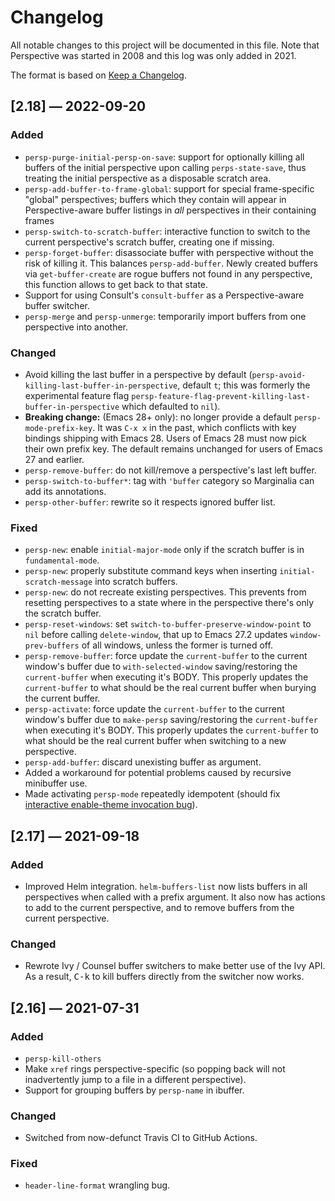 # Changelog

All notable changes to this project will be documented in this file. Note that
Perspective was started in 2008 and this log was only added in 2021.

The format is based on [Keep a Changelog](https://keepachangelog.com/en/1.0.0/).


## [2.18] — 2022-09-20

### Added

- `persp-purge-initial-persp-on-save`: support for optionally killing all buffers of the initial perspective upon calling `perps-state-save`, thus treating the initial perspective as a disposable scratch area.
- `persp-add-buffer-to-frame-global`: support for special frame-specific "global" perspectives; buffers which they contain will appear in Perspective-aware buffer listings in _all_ perspectives in their containing frames
- `persp-switch-to-scratch-buffer`: interactive function to switch to the current perspective's scratch buffer, creating one if missing.
- `persp-forget-buffer`: disassociate buffer with perspective without the risk of killing it.  This balances `persp-add-buffer`.  Newly created buffers via `get-buffer-create` are rogue buffers not found in any perspective, this function allows to get back to that state.
- Support for using Consult's `consult-buffer` as a Perspective-aware buffer switcher.
- `persp-merge` and `persp-unmerge`: temporarily import buffers from one perspective into another.


### Changed

- Avoid killing the last buffer in a perspective by default (`persp-avoid-killing-last-buffer-in-perspective`, default `t`; this was formerly the experimental feature flag `persp-feature-flag-prevent-killing-last-buffer-in-perspective` which defaulted to `nil`).
- **Breaking change:** (Emacs 28+ only): no longer provide a default `persp-mode-prefix-key`. It was `C-x x` in the past, which conflicts with key bindings shipping with Emacs 28. Users of Emacs 28 must now pick their own prefix key. The default remains unchanged for users of Emacs 27 and earlier.
- `persp-remove-buffer`: do not kill/remove a perspective's last left buffer.
- `persp-switch-to-buffer*`: tag with `'buffer` category so Marginalia can add its annotations.
- `persp-other-buffer`: rewrite so it respects ignored buffer list.


### Fixed

- `persp-new`: enable `initial-major-mode` only if the scratch buffer is in `fundamental-mode`.
- `persp-new`: properly substitute command keys when inserting `initial-scratch-message` into scratch buffers.
- `persp-new`: do not recreate existing perspectives.  This prevents from resetting perspectives to a state where in the perspective there's only the scratch buffer.
- `persp-reset-windows`: set `switch-to-buffer-preserve-window-point` to `nil` before calling `delete-window`, that up to Emacs 27.2 updates `window-prev-buffers` of all windows, unless the former is turned off.
- `persp-remove-buffer`: force update the `current-buffer` to the current window's buffer due to `with-selected-window` saving/restoring the `current-buffer` when executing it's BODY.  This properly updates the `current-buffer` to what should be the real current buffer when burying the current buffer.
- `persp-activate`: force update the `current-buffer` to the current window's buffer due to `make-persp` saving/restoring the `current-buffer` when executing it's BODY.  This properly updates the `current-buffer` to what should be the real current buffer when switching to a new perspective.
- `persp-add-buffer`: discard unexisting buffer as argument.
- Added a workaround for potential problems caused by recursive minibuffer use.
- Made activating `persp-mode` repeatedly idempotent (should fix [interactive enable-theme invocation bug](https://github.com/nex3/perspective-el/issues/185)).


## [2.17] — 2021-09-18

### Added

- Improved Helm integration. `helm-buffers-list` now lists buffers in all perspectives when called with a prefix argument. It also now has actions to add to the current perspective, and to remove buffers from the current perspective.


### Changed

- Rewrote Ivy / Counsel buffer switchers to make better use of the Ivy API. As a result, <kbd>C-k</kbd> to kill buffers directly from the switcher now works.


## [2.16] — 2021-07-31

### Added

- `persp-kill-others`
- Make `xref` rings perspective-specific (so popping back will not inadvertently jump to a file in a different perspective).
- Support for grouping buffers by `persp-name` in ibuffer.


### Changed

- Switched from now-defunct Travis CI to GitHub Actions.


### Fixed

- `header-line-format` wrangling bug.
